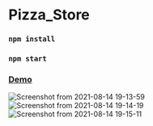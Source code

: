 # Pizza_Store

### `npm install`

### `npm start`

### [Demo](https://pizza-store-ten.vercel.app/)

![Screenshot from 2021-08-14 19-13-59](https://user-images.githubusercontent.com/71354731/129461384-ad532d6e-4c91-4b7a-9e2c-a0644ec130b7.png)
![Screenshot from 2021-08-14 19-14-19](https://user-images.githubusercontent.com/71354731/129461385-001a429f-7753-4831-98ce-2f23b916ba80.png)
![Screenshot from 2021-08-14 19-15-11](https://user-images.githubusercontent.com/71354731/129461389-ccdb2d38-d236-4197-b621-2c87ad466bbd.png)
